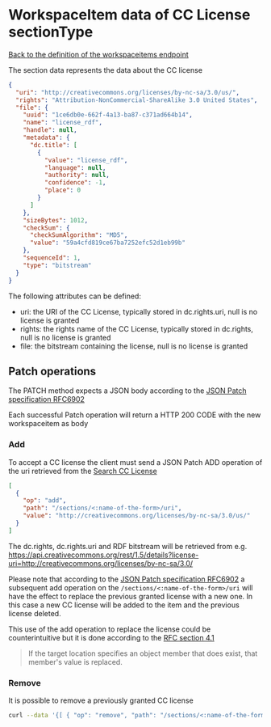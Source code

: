 # WorkspaceItem data of CC License sectionType

[Back to the definition of the workspaceitems endpoint](workspaceitems.md)

The section data represents the data about the CC license

```json
{
  "uri": "http://creativecommons.org/licenses/by-nc-sa/3.0/us/",
  "rights": "Attribution-NonCommercial-ShareAlike 3.0 United States",
  "file": {
    "uuid": "1ce6db0e-662f-4a13-ba87-c371ad664b14",
    "name": "license_rdf",
    "handle": null,
    "metadata": {
      "dc.title": [
        {
          "value": "license_rdf",
          "language": null,
          "authority": null,
          "confidence": -1,
          "place": 0
        }
      ]
    },
    "sizeBytes": 1012,
    "checkSum": {
      "checkSumAlgorithm": "MD5",
      "value": "59a4cfd819ce67ba7252efc52d1eb99b"
    },
    "sequenceId": 1,
    "type": "bitstream"
  }
}
```

The following attributes can be defined:

* uri: the URI of the CC License, typically stored in dc.rights.uri, null is no license is granted
* rights: the rights name of the CC License, typically stored in dc.rights, null is no license is granted
* file: the bitstream containing the license, null is no license is granted

## Patch operations

The PATCH method expects a JSON body according to
the [JSON Patch specification RFC6902](https://tools.ietf.org/html/rfc6902)

Each successful Patch operation will return a HTTP 200 CODE with the new workspaceitem as body

### Add

To accept a CC license the client must send a JSON Patch ADD operation of the uri retrieved from
the [Search CC License](submissioncclicenses.md#search-cc-license)

```json
[
  {
    "op": "add",
    "path": "/sections/<:name-of-the-form>/uri",
    "value": "http://creativecommons.org/licenses/by-nc-sa/3.0/us/"
  }
]
```

The dc.rights, dc.rights.uri and RDF bitstream will be retrieved from
e.g. https://api.creativecommons.org/rest/1.5/details?license-uri=http://creativecommons.org/licenses/by-nc-sa/3.0/

Please note that according to the [JSON Patch specification RFC6902](https://tools.ietf.org/html/rfc6902) a subsequent
add operation on the `/sections/<:name-of-the-form>/uri` will have the effect to replace the previous granted license
with a new one.
In this case a new CC license will be added to the item and the previous license deleted.

This use of the add operation to replace the license could be counterintuitive but it is done according to
the [RFC section 4.1](https://tools.ietf.org/html/rfc6902#section-4.1)
> If the target location specifies an object member that does exist, that member's value is replaced.

### Remove

It is possible to remove a previously granted CC license
```bash
curl --data '{[ { "op": "remove", "path": "/sections/<:name-of-the-form>/uri"}]' -X PATCH ${dspace7-url}/api/submission/workspaceitems/1
```
